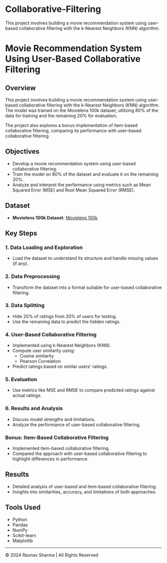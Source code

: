 # Collaborative-Filtering
This project involves building a movie recommendation system using user-based collaborative filtering with the k-Nearest Neighbors (KNN) algorithm.

# Movie Recommendation System Using User-Based Collaborative Filtering

## Overview
This project involves building a movie recommendation system using user-based collaborative filtering with the k-Nearest Neighbors (KNN) algorithm. The model was trained on the Movielens 100k dataset, utilizing 80% of the data for training and the remaining 20% for evaluation. 

The project also explores a bonus implementation of item-based collaborative filtering, comparing its performance with user-based collaborative filtering.

## Objectives
- Develop a movie recommendation system using user-based collaborative filtering.
- Train the model on 80% of the dataset and evaluate it on the remaining 20%.
- Analyze and interpret the performance using metrics such as Mean Squared Error (MSE) and Root Mean Squared Error (RMSE).

## Dataset
- **Movielens 100k Dataset**: [Movielens 100k](https://grouplens.org/datasets/movielens/100k/)

## Key Steps
### 1. Data Loading and Exploration
- Load the dataset to understand its structure and handle missing values (if any).

### 2. Data Preprocessing
- Transform the dataset into a format suitable for user-based collaborative filtering.

### 3. Data Splitting
- Hide 20% of ratings from 20% of users for testing.
- Use the remaining data to predict the hidden ratings.

### 4. User-Based Collaborative Filtering
- Implemented using k-Nearest Neighbors (KNN).
- Compute user similarity using:
  - Cosine similarity
  - Pearson Correlation
- Predict ratings based on similar users' ratings.

### 5. Evaluation
- Use metrics like MSE and RMSE to compare predicted ratings against actual ratings.

### 6. Results and Analysis
- Discuss model strengths and limitations.
- Analyze the performance of user-based collaborative filtering.

### Bonus: Item-Based Collaborative Filtering
- Implemented item-based collaborative filtering.
- Compared the approach with user-based collaborative filtering to highlight differences in performance.

## Results
- Detailed analysis of user-based and item-based collaborative filtering.
- Insights into similarities, accuracy, and limitations of both approaches.

## Tools Used
- Python
- Pandas
- NumPy
- Scikit-learn
- Matplotlib

---
© 2024 Raunav Sharma | All Rights Reserved
